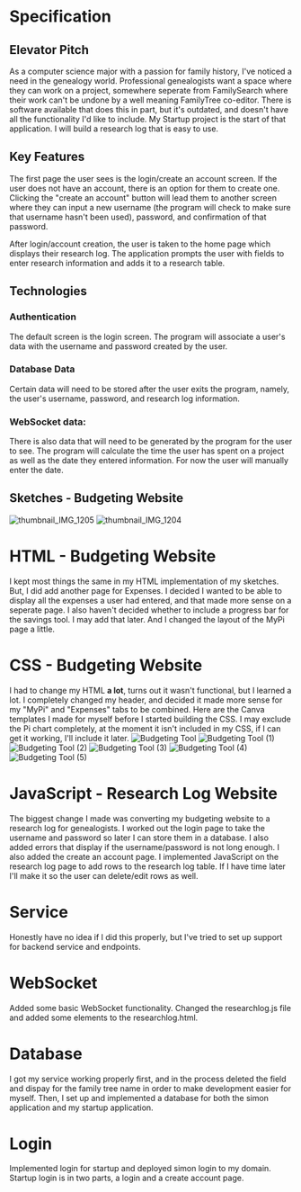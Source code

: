 # Specification
## Elevator Pitch
As a computer science major with a passion for family history, I've noticed a need in the genealogy world. Professional genealogists want a space where they can work on a project, somewhere seperate from FamilySearch where their work can't be undone by a well meaning FamilyTree co-editor. There is software available that does this in part, but it's outdated, and doesn't have all the functionality I'd like to include. My Startup project is the start of that application. I will build a research log that is easy to use.

## Key Features
The first page the user sees is the login/create an account screen. If the user does not have an account, there is an option for them to create one. Clicking the "create an account" button will lead them to another screen where they can input a new username (the program will check to make sure that username hasn't been used), password, and confirmation of that password.

After login/account creation, the user is taken to the home page which displays their research log. The application prompts the user with fields to enter research information and adds it to a research table.

## Technologies
### Authentication
The default screen is the login screen. The program will associate a user's data with the username and password created by the user.

### Database Data
Certain data will need to be stored after the user exits the program, namely, the user's username, password, and research log information.

### WebSocket data:
There is also data that will need to be generated by the program for the user to see. The program will calculate the time the user has spent on a project as well as the date they entered information. For now the user will manually enter the date.

## Sketches - Budgeting Website
![thumbnail_IMG_1205](https://github.com/mkaybug/startup/assets/144390772/77762f13-2eed-4076-9a9e-898f5e944533)
![thumbnail_IMG_1204](https://github.com/mkaybug/startup/assets/144390772/9d46d367-f29b-4cba-a789-cfa32231affd)

# HTML - Budgeting Website
I kept most things the same in my HTML implementation of my sketches. But, I did add another page for Expenses. I decided I wanted to be able to display all the expenses a user had entered, and that made more sense on a seperate page. I also haven't decided whether to include a progress bar for the savings tool. I may add that later. And I changed the layout of the MyPi page a little.

# CSS - Budgeting Website
I had to change my HTML **a lot**, turns out it wasn't functional, but I learned a lot. I completely changed my header, and decided it made more sense for my "MyPi" and "Expenses" tabs to be combined. Here are the Canva templates I made for myself before I started building the CSS. I may exclude the Pi chart completely, at the moment it isn't included in my CSS, if I can get it working, I'll include it later.
![Budgeting Tool](https://github.com/mkaybug/startup/assets/144390772/be203a83-5a21-40e3-be3a-9f3758ac5996)
![Budgeting Tool (1)](https://github.com/mkaybug/startup/assets/144390772/ed8b1cf3-79eb-4a72-84ef-6c37e2dbf573)
![Budgeting Tool (2)](https://github.com/mkaybug/startup/assets/144390772/32a3cf78-cde0-450b-ad09-7304c99bd3b5)
![Budgeting Tool (3)](https://github.com/mkaybug/startup/assets/144390772/88c5a317-7767-4e8f-b1b3-4f31a8055a8a)
![Budgeting Tool (4)](https://github.com/mkaybug/startup/assets/144390772/5f09f229-5866-4955-9be1-40c3586302e4)
![Budgeting Tool (5)](https://github.com/mkaybug/startup/assets/144390772/ace6775a-8a5c-4d8b-b907-c27dc42d3fdb)

# JavaScript - Research Log Website
The biggest change I made was converting my budgeting website to a research log for genealogists. I worked out the login page to take the username and password so later I can store them in a database. I also added errors that display if the username/password is not long enough. I also added the create an account page. I implemented JavaScript on the research log page to add rows to the research log table. If I have time later I'll make it so the user can delete/edit rows as well.

# Service
Honestly have no idea if I did this properly, but I've tried to set up support for backend service and endpoints.

# WebSocket
Added some basic WebSocket functionality. Changed the researchlog.js file and added some elements to the researchlog.html.

# Database
I got my service working properly first, and in the process deleted the field and dispay for the family tree name in order to make development easier for myself. Then, I set up and implemented a database for both the simon application and my startup application.

# Login
Implemented login for startup and deployed simon login to my domain. Startup login is in two parts, a login and a create account page.
